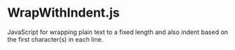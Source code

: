 # WrapWithIndent.js
JavaScript for wrapping plain text to a fixed length and also indent based on the first character(s) in each line.
